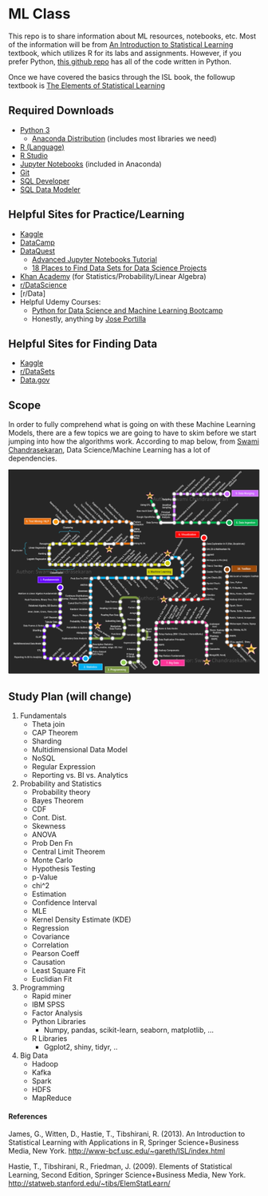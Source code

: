 # ML Class

This repo is to share information about ML resources, notebooks, etc. 
Most of the information will be from [An Introduction to Statistical Learning](http://www-bcf.usc.edu/~gareth/ISL/) textbook, which utilizes R for its labs and assignments. However, if you prefer Python, [this github repo](https://github.com/JWarmenhoven/ISLR-python) has all of the code written in Python. 

Once we have covered the basics through the ISL book, the followup textbook is [The Elements of Statistical Learning](https://web.stanford.edu/~hastie/ElemStatLearn//)

## Required Downloads

* [Python 3](https://python.org/)
	* [Anaconda Distribution](https://www.anaconda.com/download/#macos) (includes most libraries we need)
* [R (Language)](https://www.r-project.org/)
* [R Studio](https://www.rstudio.com/products/rstudio/download/)
* [Jupyter Notebooks](https://jupyter.org/) (included in Anaconda)
* [Git](https://git-scm.com/)
* [SQL Developer](https://www.oracle.com/technetwork/developer-tools/sql-developer/downloads/index.html)
* [SQL Data Modeler](https://www.oracle.com/technetwork/developer-tools/datamodeler/downloads/datamodeler-087275.html)

## Helpful Sites for Practice/Learning

* [Kaggle](https://www.kaggle.com/)
* [DataCamp](https://www.datacamp.com/home)
* [DataQuest](https://www.dataquest.io/dashboard)
	* [Advanced Jupyter Notebooks Tutorial](https://www.dataquest.io/blog/advanced-jupyter-notebooks-tutorial/)
	* [18 Places to Find Data Sets for Data Science Projects](https://www.dataquest.io/blog/free-datasets-for-projects/)
* [Khan Academy](https://www.khanacademy.org/) (for Statistics/Probability/Linear Algebra)
* [r/DataScience](https://www.reddit.com/r/datascience)
* [r/Data]
* Helpful Udemy Courses:
	* [Python for Data Science and Machine Learning Bootcamp](https://www.udemy.com/python-for-data-science-and-machine-learning-bootcamp/)
	* Honestly, anything by [Jose Portilla](https://www.udemy.com/user/joseportilla/)

## Helpful Sites for Finding Data

* [Kaggle](https://www.kaggle.com/)
* [r/DataSets](https://www.reddit.com/r/datasets)
* [Data.gov](https://www.data.gov/)

## Scope 

In order to fully comprehend what is going on with these Machine Learning Models, there are a few topics we are going to have to skim before we start jumping into how the algorithms work. According to map below, from [Swami Chandrasekaran](http://nirvacana.com/thoughts/2013/07/08/becoming-a-data-scientist/), Data Science/Machine Learning has a lot of dependencies.

![](Images/DS_Learning_Path.png)

## Study Plan (will change)

1. Fundamentals
	* Theta join
	* CAP Theorem
	* Sharding
	* Multidimensional Data Model
	* NoSQL
	* Regular Expression
	* Reporting vs. BI vs. Analytics
2. Probability and Statistics
	* Probability theory
	* Bayes Theorem
	* CDF
	* Cont. Dist.
	* Skewness
	* ANOVA
	* Prob Den Fn
	* Central Limit Theorem
	* Monte Carlo
	* Hypothesis Testing
	* p-Value 
	* chi^2
	* Estimation
	* Confidence Interval 
	* MLE
	* Kernel Density Estimate (KDE)
	* Regression
	* Covariance
	* Correlation
	* Pearson Coeff
	* Causation
	* Least Square Fit
	* Euclidian Fit
3. Programming
	* Rapid miner
	* IBM SPSS
	* Factor Analysis 
	* Python Libraries
		* Numpy, pandas, scikit-learn, seaborn, matplotlib, ...
	* R Libraries
		* Ggplot2, shiny, tidyr, ..
4. Big Data
	* Hadoop
	* Kafka
	* Spark
	* HDFS
	* MapReduce


#### References

James, G., Witten, D., Hastie, T., Tibshirani, R. (2013). An Introduction to Statistical Learning with Applications in R, Springer Science+Business Media, New York. http://www-bcf.usc.edu/~gareth/ISL/index.html

Hastie, T., Tibshirani, R., Friedman, J. (2009). Elements of Statistical Learning, Second Edition, Springer Science+Business Media, New York. http://statweb.stanford.edu/~tibs/ElemStatLearn/

